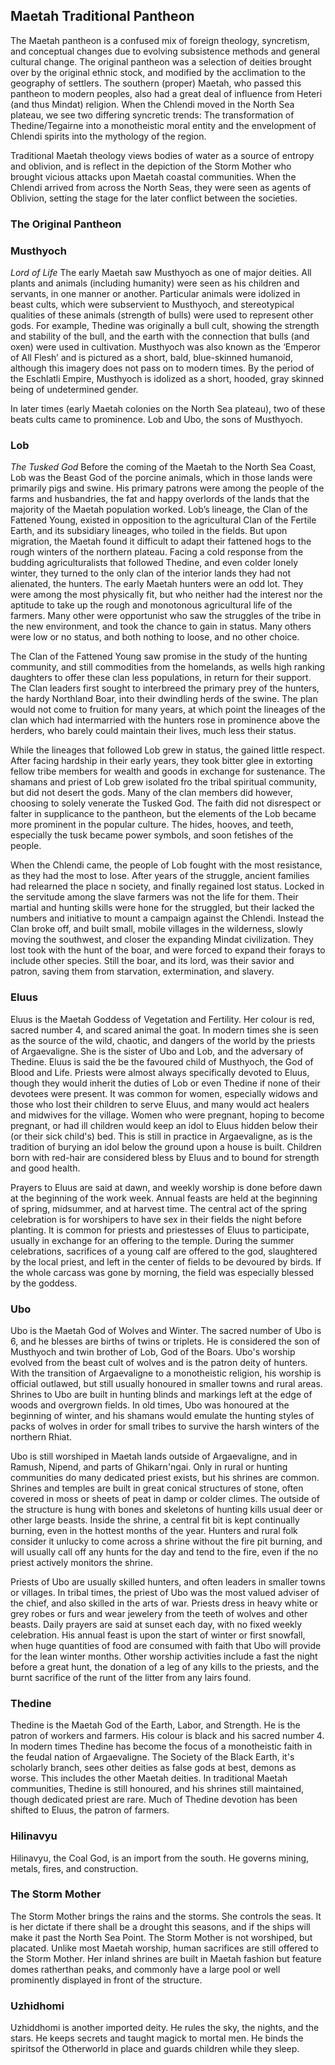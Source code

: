 ## Maetah Traditional Pantheon

The Maetah pantheon is a confused mix of foreign theology, syncretism, and conceptual changes due to evolving subsistence methods and general cultural change. The original pantheon was a selection of deities brought over by the original ethnic stock, and modified by the acclimation to the geography of settlers. The southern (proper) Maetah, who passed this pantheon to modern peoples, also had a great deal of influence from Heteri (and thus Mindat) religion. When the Chlendi moved in the North Sea plateau, we see two differing syncretic trends: The transformation of Thedine/Tegairne into a monotheistic moral entity and the envelopment of Chlendi spirits into the mythology of the region.

Traditional Maetah theology views bodies of water as a source of entropy and oblivion, and is reflect in the depiction of the Storm Mother who brought vicious attacks upon Maetah coastal communities. When the Chlendi arrived from across the North Seas, they were seen as agents of Oblivion, setting the stage for the later conflict between the societies.
 
### The Original Pantheon 

### Musthyoch
_Lord of Life_ 
The early Maetah saw Musthyoch as one of major deities. All plants and animals (including humanity) were seen as his children and servants, in one manner or another. Particular animals were idolized in beast cults, which were subservient to Musthyoch, and stereotypical qualities of these animals (strength of bulls) were used to represent other gods. For example, Thedine was originally a bull cult, showing the strength and stability of the bull, and the earth with the connection that bulls (and oxen) were used in cultivation. Musthyoch was also known as the ‘Emperor of All Flesh’ and is pictured as a short, bald, blue-skinned humanoid, although this imagery does not pass on to modern times. By the period of the Eschlatli Empire, Musthyoch is idolized as a short, hooded, gray skinned being of undetermined gender. 

In later times (early Maetah colonies on the North Sea plateau), two of these beats cults came to prominence. Lob and Ubo, the sons of Musthyoch.

### Lob
_The Tusked God_
Before the coming of the Maetah to the North Sea Coast, Lob was the Beast God of the porcine animals, which in those lands were primarily pigs and swine. His primary patrons were among the people of the farms and husbandries, the fat and happy overlords 
of the lands that the majority of the Maetah population worked. Lob’s lineage, the Clan of the Fattened Young, existed in opposition to the agricultural Clan of the Fertile Earth, and its subsidiary lineages, who toiled in the fields. 
But upon migration, the Maetah found it difficult to adapt their fattened hogs to the rough winters of the northern plateau. Facing a cold response from the budding agriculturalists that followed Thedine, and even colder lonely winter, they turned to the only clan of the interior lands they had not alienated, the hunters. The early Maetah hunters were an odd lot. They were among the most physically fit, but who neither had the interest nor the aptitude to take up the rough and monotonous agricultural life of the farmers. Many other were opportunist who saw the struggles of the tribe in the new environment, and took the chance to gain in status. Many others were low or no status, and both nothing to loose, and no other choice. 

The Clan of the Fattened Young saw promise in the study of the hunting community, and still commodities from the homelands, as wells high ranking daughters to offer these clan less populations, in return for their support. The Clan leaders first sought to interbreed the primary prey of the hunters, the hardy Northland Boar, into their dwindling herds of the swine. The plan would not come to fruition for many years, at which point the lineages of the clan which had intermarried with the hunters rose in prominence above the herders, who barely could maintain their lives, much less their status. 

While the lineages that followed Lob grew in status, the gained little respect. After facing hardship in their early years, they took bitter glee in extorting fellow tribe members for wealth and goods in exchange for sustenance. The shamans and priest of Lob grew isolated fro the tribal spiritual community, but did not desert the gods. Many of the clan members did however, choosing to solely venerate the Tusked God. The faith did not disrespect or falter in supplicance to the pantheon, but the elements of the Lob became more prominent in the popular culture. The hides, hooves, and teeth, especially the tusk became power symbols, and soon fetishes of the people. 

When the Chlendi came, the people of Lob fought with the most resistance, as they had the most to lose. After years of the struggle, ancient families had relearned the place n society, and finally regained lost status. Locked in the servitude among the slave farmers was not the life for them. Their martial and hunting skills were hone for the struggled, but their lacked the numbers and initiative to mount a campaign against the Chlendi. Instead the Clan broke off, and built small, mobile villages in the wilderness, slowly moving the southwest, and closer the expanding Mindat civilization. They lost took with the hunt of the boar, and were forced to expand their forays to include other species. Still the boar, and its lord, was their savior and patron, saving them from starvation, extermination, and slavery. 

### Eluus 
Eluus is the Maetah Goddess of Vegetation and Fertility. Her colour is red, sacred number 4, and scared animal the goat. In modern times she is seen as the source of the wild, chaotic, and dangers of the world by the priests of Argaevaligne. She is the sister of Ubo and Lob, and the adversary of Thedine. Eluus is said the be the favoured child of Musthyoch, the God of Blood and Life. Priests were almost always specifically devoted to Eluus, though they would inherit the duties of Lob or even Thedine if none of their devotees were present. It was common for women, especially widows and those who lost their children to serve Eluus, and many would act healers and midwives for the village. Women who were pregnant, hoping to become pregnant, or had ill children would keep an idol to Eluus hidden below their (or their sick child's) bed. This is still in practice in Argaevaligne, as is the tradition of burying an idol below the ground upon a house is built. Children born with red-hair are considered bless by Eluus and to bound for strength and good health. 

Prayers to Eluus are said at dawn, and weekly worship is done before dawn at the beginning of the work week. Annual feasts are held at the beginning of spring, midsummer, and at harvest time. The central act of the spring celebration is for worshipers to have sex in their fields the night before planting. It is common for priests and priestesses of Eluus to participate, usually in exchange for an offering to the temple. During the summer celebrations, sacrifices of a young calf are offered to the god, slaughtered by the local priest, and left in the center of fields to be devoured by birds. If the whole carcass was gone by morning, the field was especially blessed by the goddess. 

### Ubo 
Ubo is the Maetah God of Wolves and Winter. The sacred number of Ubo is 6, and he blesses are births of twins or triplets. He is considered the son of Musthyoch and twin brother of Lob, God of the Boars. Ubo's worship evolved from the beast cult of wolves and is the patron deity of hunters. With the transition of Argaevaligne to a monotheistic religion, his worship is official outlawed, but still usually honoured in smaller towns and rural areas. Shrines to Ubo are built in hunting blinds and markings left at the edge of woods and overgrown fields. In old times, Ubo was honoured at the beginning of winter, and his shamans would emulate the hunting styles of packs of wolves in order for small tribes to survive the harsh winters of the northern Rhiat. 

Ubo is still worshiped in Maetah lands outside of Argaevaligne, and in Ramush, Nipend, and parts of Ghikarn'ngai. Only in rural or hunting communities do many dedicated priest exists, but his shrines are common. Shrines and temples are built in great conical structures of stone, often covered in moss or sheets of peat in damp or colder climes. The outside of the structure is hung with bones and skeletons of hunting kills usual deer or other large beasts. Inside the shrine, a central fit bit is kept continually burning, even in the hottest months of the year. Hunters and rural folk consider it unlucky to come across a shrine without the fire pit burning, and will usually call off any hunts for the day and tend to the fire, even if the no priest actively monitors the shrine. 

Priests of Ubo are usually skilled hunters, and often leaders in smaller towns or villages. In tribal times, the priest of Ubo was the most valued adviser of the chief, and also skilled in the arts of war. Priests dress in heavy white or grey robes or furs and wear jewelery from the teeth of wolves and other beasts. Daily prayers are said at sunset each day, with no fixed weekly celebration. His annual feast is upon the start of winter or first snowfall, when huge quantities of food are consumed with faith that Ubo will provide for the lean winter months. Other worship activities include a fast the night before a great hunt, the 
donation of a leg of any kills to the priests, and the burnt sacrifice of the runt of the litter from any lairs found. 

### Thedine 
Thedine is the Maetah God of the Earth, Labor, and Strength. He is the patron of workers and farmers. His colour is black and his sacred number 4. In modern times Thedine has become the focus of a monotheistic faith in the feudal nation of Argaevaligne. The Society of the Black Earth, it's scholarly branch, sees other deities as false gods at best, demons as worse. This includes the other Maetah deities. In traditional Maetah communities, Thedine is still honoured, and his shrines still maintained, though dedicated priest are rare. Much of Thedine devotion has been shifted to Eluus, the patron of farmers. 

### Hilinavyu 
Hilinavyu, the Coal God, is an import from the south. He governs mining, metals, fires, and construction. 

### The Storm Mother 
The Storm Mother brings the rains and the storms. She controls the seas. It is her dictate if there shall be a drought this seasons, and if the ships will make it past the North Sea Point. The Storm Mother is not worshiped, but placated. Unlike most Maetah worship, human sacrifices are still offered to the Storm Mother. Her inland shrines are built in Maetah fashion but feature domes ratherthan peaks, and commonly have a large pool or well prominently displayed in front of the structure. 

### Uzhidhomi 
Uzhiddhomi is another imported deity. He rules the sky, the nights, and the stars. He keeps secrets and taught magick to mortal men. He binds the spiritsof the Otherworld in place and guards children while they sleep. 
